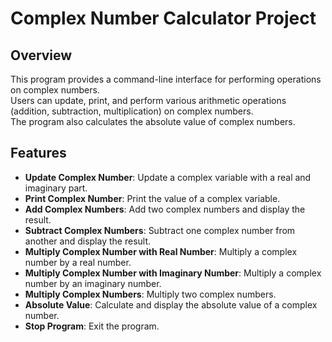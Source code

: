 # Complex Number Calculator Project

## Overview

This program provides a command-line interface for performing operations on complex numbers.<br>
Users can update, print, and perform various arithmetic operations (addition, subtraction, multiplication) on complex numbers.<br>
The program also calculates the absolute value of complex numbers.

## Features

- **Update Complex Number**: Update a complex variable with a real and imaginary part.
- **Print Complex Number**: Print the value of a complex variable.
- **Add Complex Numbers**: Add two complex numbers and display the result.
- **Subtract Complex Numbers**: Subtract one complex number from another and display the result.
- **Multiply Complex Number with Real Number**: Multiply a complex number by a real number.
- **Multiply Complex Number with Imaginary Number**: Multiply a complex number by an imaginary number.
- **Multiply Complex Numbers**: Multiply two complex numbers.
- **Absolute Value**: Calculate and display the absolute value of a complex number.
- **Stop Program**: Exit the program.
